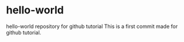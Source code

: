 # hello-world
hello-world repository for github tutorial
This is a first commit made for github tutorial.
